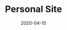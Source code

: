 ---
title: Personal Site
projectLink: https://agustinusnathaniel.com
repoLink: https://github.com/sozonome/agustinusnathaniel.com
description: My personal site. Built with GatsbyJS and TailwindCSS.
date: "2020-04-10"
thumbnail: "/app_icons/coconate.png"
highlight: true
featured: true
appStoreLink:
playStoreLink:
stacks: 
  - gatsbyjs
  - tailwindcss
---